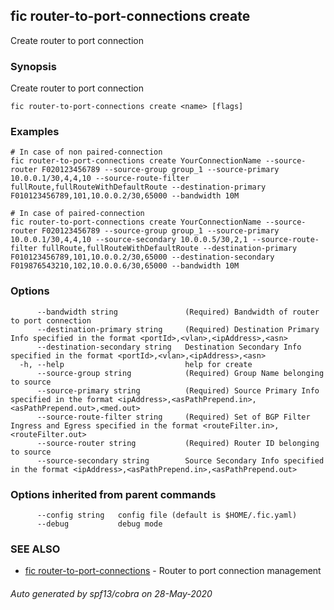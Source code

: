 ## fic router-to-port-connections create

Create router to port connection

### Synopsis

Create router to port connection

```
fic router-to-port-connections create <name> [flags]
```

### Examples

```
# In case of non paired-connection 
fic router-to-port-connections create YourConnectionName --source-router F020123456789 --source-group group_1 --source-primary 10.0.0.1/30,4,4,10 --source-route-filter fullRoute,fullRouteWithDefaultRoute --destination-primary F010123456789,101,10.0.0.2/30,65000 --bandwidth 10M 

# In case of paired-connection 
fic router-to-port-connections create YourConnectionName --source-router F020123456789 --source-group group_1 --source-primary 10.0.0.1/30,4,4,10 --source-secondary 10.0.0.5/30,2,1 --source-route-filter fullRoute,fullRouteWithDefaultRoute --destination-primary F010123456789,101,10.0.0.2/30,65000 --destination-secondary F019876543210,102,10.0.0.6/30,65000 --bandwidth 10M
```

### Options

```
      --bandwidth string               (Required) Bandwidth of router to port connection
      --destination-primary string     (Required) Destination Primary Info specified in the format <portId>,<vlan>,<ipAddress>,<asn>
      --destination-secondary string   Destination Secondary Info specified in the format <portId>,<vlan>,<ipAddress>,<asn>
  -h, --help                           help for create
      --source-group string            (Required) Group Name belonging to source
      --source-primary string          (Required) Source Primary Info specified in the format <ipAddress>,<asPathPrepend.in>,<asPathPrepend.out>,<med.out>
      --source-route-filter string     (Required) Set of BGP Filter Ingress and Egress specified in the format <routeFilter.in>,<routeFilter.out>
      --source-router string           (Required) Router ID belonging to source
      --source-secondary string        Source Secondary Info specified in the format <ipAddress>,<asPathPrepend.in>,<asPathPrepend.out>
```

### Options inherited from parent commands

```
      --config string   config file (default is $HOME/.fic.yaml)
      --debug           debug mode
```

### SEE ALSO

* [fic router-to-port-connections](fic_router-to-port-connections.md)	 - Router to port connection management

###### Auto generated by spf13/cobra on 28-May-2020
